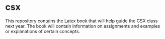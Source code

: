 # csx
This repository contains the Latex book that will help guide the CSX class next year. The book will contain information on assignments and examples or explanations of certain concepts. 
